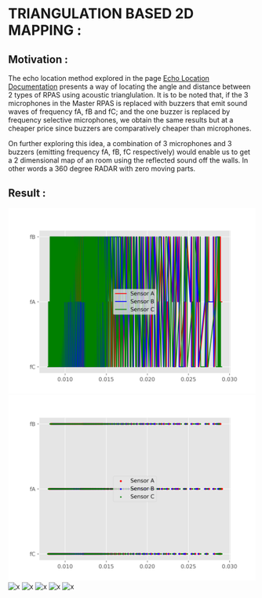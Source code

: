 # TRIANGULATION BASED 2D MAPPING :

## **Motivation :**
The echo location method explored in the page [Echo Location Documentation](./../echoLocation/Readme.md) presents a way of locating the angle and distance between 2 types of RPAS using acoustic trianglulation. It is to be noted that, if the 3 microphones in the Master RPAS is replaced with buzzers that emit sound waves of frequency fA, fB and fC; and the one buzzer is replaced by frequency selective microphones, we obtain the same results but at a cheaper price since buzzers are comparatively cheaper than microphones.

On further exploring this idea, a combination of 3 microphones and 3 buzzers (emitting frequency fA, fB, fC respectively) would enable us to get a 2 dimensional map of an room using the reflected sound off the walls. In other words a 360 degree RADAR with zero moving parts.

## **Result :**

![x](./Results/sensorViewLinePlot.png)
![x](./Results/sensorView.png)
![x](./Results/output_gifs/sourceA.gif)
![x](./Results/output_gifs/sourceB.gif)
![x](./Results/output_gifs/sourceC.gif)
![x](./Results/output_gifs/smallExample0.gif)
![x](./Results/output_gifs/smallExample1.gif)

